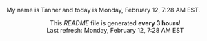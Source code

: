 My name is Tanner and today is Monday, February 12, 7:28 AM EST.

<p align="center">This <i>README</i> file is generated <b>every 3 hours</b>!</br>Last refresh: Monday, February 12, 7:28 AM EST<br /></p>
